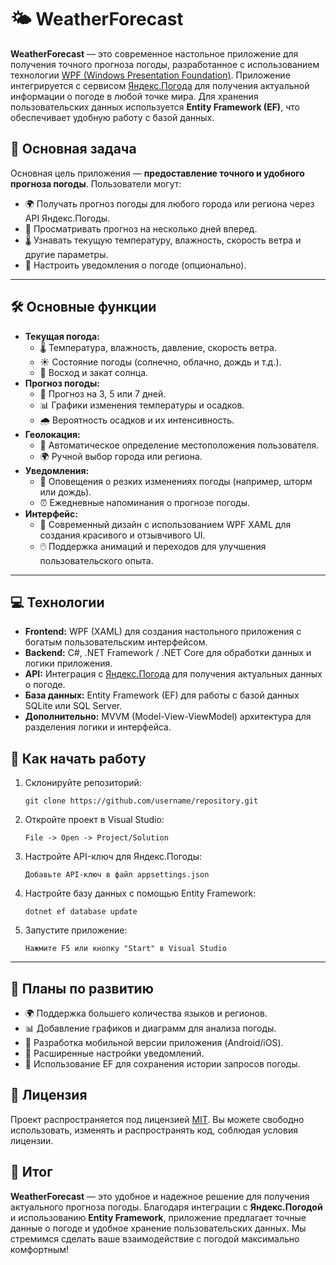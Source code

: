 <h1>🌤️ WeatherForecast</h1>

<p>
    <strong>WeatherForecast</strong> — это современное настольное приложение для получения точного прогноза погоды, разработанное с использованием технологии 
    <a href="https://learn.microsoft.com/en-us/dotnet/desktop/wpf/overview/?view=netdesktop-7.0" target="_blank">WPF (Windows Presentation Foundation)</a>. Приложение интегрируется с сервисом <a href="https://yandex.ru/dev/weather/" target="_blank">Яндекс.Погода</a> для получения актуальной информации о погоде в любой точке мира. Для хранения пользовательских данных используется <strong>Entity Framework (EF)</strong>, что обеспечивает удобную работу с базой данных.
</p>
<h2>🎯 Основная задача</h2>
<p>
    Основная цель приложения — <strong>предоставление точного и удобного прогноза погоды</strong>. Пользователи могут:
</p>
<ul>
    <li>🌍 Получать прогноз погоды для любого города или региона через API Яндекс.Погоды.</li>
    <li>📅 Просматривать прогноз на несколько дней вперед.</li>
    <li>🌡️ Узнавать текущую температуру, влажность, скорость ветра и другие параметры.</li>
    <li>🔔 Настроить уведомления о погоде (опционально).</li>
</ul>

<hr>

<h2>🛠️ Основные функции</h2>
<ul>
    <li><strong>Текущая погода:</strong>
        <ul>
            <li>🌡️ Температура, влажность, давление, скорость ветра.</li>
            <li>☀️ Состояние погоды (солнечно, облачно, дождь и т.д.).</li>
            <li>🌅 Восход и закат солнца.</li>
        </ul>
    </li>
    <li><strong>Прогноз погоды:</strong>
        <ul>
            <li>📅 Прогноз на 3, 5 или 7 дней.</li>
            <li>📊 Графики изменения температуры и осадков.</li>
            <li>🌧️ Вероятность осадков и их интенсивность.</li>
        </ul>
    </li>
    <li><strong>Геолокация:</strong>
        <ul>
            <li>📍 Автоматическое определение местоположения пользователя.</li>
            <li>🌍 Ручной выбор города или региона.</li>
        </ul>
    </li>
    <li><strong>Уведомления:</strong>
        <ul>
            <li>🔔 Оповещения о резких изменениях погоды (например, шторм или дождь).</li>
            <li>⏰ Ежедневные напоминания о прогнозе погоды.</li>
        </ul>
    </li>
    <li><strong>Интерфейс:</strong>
        <ul>
            <li>🎨 Современный дизайн с использованием WPF XAML для создания красивого и отзывчивого UI.</li>
            <li>🖱️ Поддержка анимаций и переходов для улучшения пользовательского опыта.</li>
        </ul>
    </li>
</ul>

<hr>

<h2>💻 Технологии</h2>
<ul>
    <li><strong>Frontend:</strong> WPF (XAML) для создания настольного приложения с богатым пользовательским интерфейсом.</li>
    <li><strong>Backend:</strong> C#, .NET Framework / .NET Core для обработки данных и логики приложения.</li>
    <li><strong>API:</strong> Интеграция с <a href="https://yandex.ru/dev/weather/" target="_blank">Яндекс.Погода</a> для получения актуальных данных о погоде.</li>
    <li><strong>База данных:</strong> Entity Framework (EF) для работы с базой данных SQLite или SQL Server.</li>
    <li><strong>Дополнительно:</strong> MVVM (Model-View-ViewModel) архитектура для разделения логики и интерфейса.</li>
</ul>

<h2>🚀 Как начать работу</h2>
<ol>
    <li>Склонируйте репозиторий:
        <pre><code>git clone https://github.com/username/repository.git</code></pre>
    </li>
    <li>Откройте проект в Visual Studio:
        <pre><code>File -> Open -> Project/Solution</code></pre>
    </li>
    <li>Настройте API-ключ для Яндекс.Погоды:
        <pre><code>Добавьте API-ключ в файл appsettings.json</code></pre>
    </li>
    <li>Настройте базу данных с помощью Entity Framework:
        <pre><code>dotnet ef database update</code></pre>
    </li>
    <li>Запустите приложение:
        <pre><code>Нажмите F5 или кнопку "Start" в Visual Studio</code></pre>
    </li>
</ol>

<hr>


<h2>📢 Планы по развитию</h2>
<ul>
    <li>🌍 Поддержка большего количества языков и регионов.</li>
    <li>📊 Добавление графиков и диаграмм для анализа погоды.</li>
    <li>📱 Разработка мобильной версии приложения (Android/iOS).</li>
    <li>🔔 Расширенные настройки уведомлений.</li>
    <li>💾 Использование EF для сохранения истории запросов погоды.</li>
</ul>

<h2>📜 Лицензия</h2>
<p>
    Проект распространяется под лицензией <a href="https://opensource.org/licenses/MIT" target="_blank">MIT</a>. Вы можете свободно использовать, изменять и распространять код, соблюдая условия лицензии.
</p>
<h2>🎯 Итог</h2>
<p>
    <strong>WeatherForecast</strong> — это удобное и надежное решение для получения актуального прогноза погоды. Благодаря интеграции с <strong>Яндекс.Погодой</strong> и использованию <strong>Entity Framework</strong>, приложение предлагает точные данные о погоде и удобное хранение пользовательских данных. Мы стремимся сделать ваше взаимодействие с погодой максимально комфортным!
</p>
